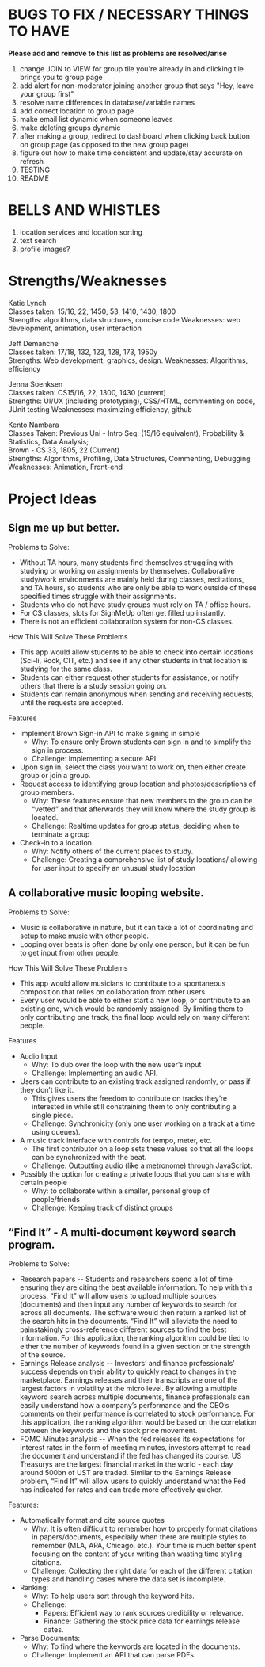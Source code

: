 # BUGS TO FIX / NECESSARY THINGS TO HAVE
**Please add and remove to this list as problems are resolved/arise**

1. change JOIN to VIEW for group tile you're already in and clicking tile brings you to group page
2. add alert for non-moderator joining another group that says "Hey, leave your group first"
3. resolve name differences in database/variable names
4. add correct location to group page
5. make email list dynamic when someone leaves
6. make deleting groups dynamic
7. after making a group, redirect to dashboard when clicking back button on group page (as opposed to the new group page)
8. figure out how to make time consistent and update/stay accurate on refresh
9. TESTING
10. README

# BELLS AND WHISTLES

1. location services and location sorting
2. text search
3. profile images?



# Strengths/Weaknesses
Katie Lynch<br />
Classes taken: 15/16, 22, 1450, 53, 1410, 1430, 1800<br />
Strengths: algorithms, data structures, concise code
Weaknesses: web development, animation, user interaction

Jeff Demanche<br />
Classes taken: 17/18, 132, 123, 128, 173, 1950y<br />
Strengths: Web development, graphics, design.
Weaknesses: Algorithms, efficiency

Jenna Soenksen<br />
Classes taken: CS15/16, 22, 1300, 1430 (current)<br />
Strengths: UI/UX (including prototyping), CSS/HTML, commenting on code, JUnit testing
Weaknesses: maximizing efficiency, github

Kento Nambara<br />
Classes Taken: Previous Uni - Intro Seq. (15/16 equivalent), Probability & Statistics, Data Analysis;<br />
		 Brown - CS 33, 1805, 22 (Current)<br />
Strengths: Algorithms, Profiling, Data Structures, Commenting, Debugging
Weaknesses: Animation, Front-end

# Project Ideas
## Sign me up but better.
Problems to Solve:<br />
 - Without TA hours, many students find themselves struggling with studying or working on assignments by themselves. Collaborative study/work environments are mainly held during classes, recitations, and TA hours, so students who are only be able to work outside of these specified times struggle with their assignments.
 - Students who do not have study groups must rely on TA / office hours.
 - For CS classes, slots for SignMeUp often get filled up instantly.
 - There is not an efficient collaboration system for non-CS classes.

How This Will Solve These Problems<br />
 - This app would allow students to be able to check into certain locations (Sci-li, Rock, CIT, etc.) and see if any other students in that location is studying for the same class.
 - Students can either request other students for assistance, or notify others that there is a study session going on.
 - Students can remain anonymous when sending and receiving requests, until the requests are accepted.

Features
 - Implement Brown Sign-in API to make signing in simple
   - Why: To ensure only Brown students can sign in and to simplify the sign in process.
   - Challenge: Implementing a secure API.
 - Upon sign in, select the class you want to work on, then either create group or join a group.
 - Request access to identifying group location and photos/descriptions of group members.
   - Why: These features ensure that new members to the group can be “vetted” and that afterwards they will know where the study group is located.
   - Challenge: Realtime updates for group status, deciding when to terminate a group
 - Check-in to a location
   - Why: Notify others of the current places to study.
   - Challenge: Creating a comprehensive list of study locations/ allowing for user input to specify an unusual study location

## A collaborative music looping website.
Problems to Solve:

 - Music is collaborative in nature, but it can take a lot of coordinating and setup to make music with other people.
 - Looping over beats is often done by only one person, but it can be fun to get input from other people.

How This Will Solve These Problems
 - This app would allow musicians to contribute to a spontaneous composition that relies on collaboration from other users.
 - Every user would be able to either start a new loop, or contribute to an existing one, which would be randomly assigned. By limiting them to only contributing one track, the final loop would rely on many different people.

Features
 - Audio Input
   - Why: To dub over the loop with the new user’s input
   - Challenge: Implementing an audio API.  
 - Users can contribute to an existing track assigned randomly, or pass if they don’t like it.
   - This gives users the freedom to contribute on tracks they’re interested in while still constraining them to only contributing a single piece.
   - Challenge: Synchronicity (only one user working on a track at a time using queues).
 - A music track interface with controls for tempo, meter, etc.
   - The first contributor on a loop sets these values so that all the loops can be synchronized with the beat.
   - Challenge: Outputting audio (like a metronome) through JavaScript.
 - Possibly the option for creating a private loops that you can share with certain people
   - Why: to collaborate within a smaller, personal group of people/friends
   - Challenge: Keeping track of distinct groups


## “Find It” - A multi-document keyword search program.
Problems to Solve:

 - Research papers -- Students and researchers spend a lot of time ensuring they are citing the best available information. To help with this process, “Find It” will allow users to upload multiple sources (documents) and then input any number of keywords to search for across all documents. The software would then return a ranked list of the search hits in the documents. “Find It” will alleviate the need to painstakingly cross-reference different sources to find the best information. For this application, the ranking algorithm could be tied to either the number of keywords found in a given section or the strength of the source.
 - Earnings Release analysis -- Investors’ and finance professionals’ success depends on their ability to quickly react to changes in the marketplace. Earnings releases and their transcripts are one of the largest factors in volatility at the micro level. By allowing a multiple keyword search across multiple documents, finance professionals can easily understand how a company’s performance and the CEO’s comments on their performance is correlated to stock performance. For this application, the ranking algorithm would be based on the correlation between the keywords and the stock price movement.
 - FOMC Minutes analysis -- When the fed releases its expectations for interest rates in the form of meeting minutes, investors attempt to read the document and understand if the fed has changed its course. US Treasurys are the largest financial market in the world - each day around 500bn of UST are traded. Similar to the Earnings Release problem, “Find It” will allow users to quickly understand what the Fed has indicated for rates and can trade more effectively quicker.

Features:

 - Automatically format and cite source quotes
   - Why: It is often difficult to remember how to properly format citations in papers/documents, especially when there are multiple styles to remember (MLA, APA, Chicago, etc.). Your time is much better spent focusing on the content of your writing than wasting time styling citations.
   - Challenge: Collecting the right data for each of the different citation types and handling cases where the data set is incomplete.
 - Ranking:
   - Why: To help users sort through the keyword hits.
   - Challenge:
     - Papers: Efficient way to rank sources credibility or relevance.
     - Finance: Gathering the stock price data for earnings release dates.
 - Parse Documents:
   - Why: To find where the keywords are located in the documents.
   - Challenge: Implement an API that can parse PDFs.
